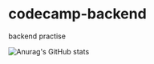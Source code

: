 # codecamp-backend
backend practise

![Anurag's GitHub stats](https://github-readme-stats.vercel.app/api?username=사용자ID&show_icons=true&theme=radical)

